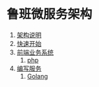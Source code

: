 鲁班微服务架构
================================================

1. [架构说明](01.intro.md)
1. [快速开始](02.install.md)
1. [前端业务系统](03.apps/README.md)
    1. [php](03.apps/01.php.md)
1. [编写服务](04.mkserv/README.md)
    1. [Golang](04.mkserv/01.golang.md)
